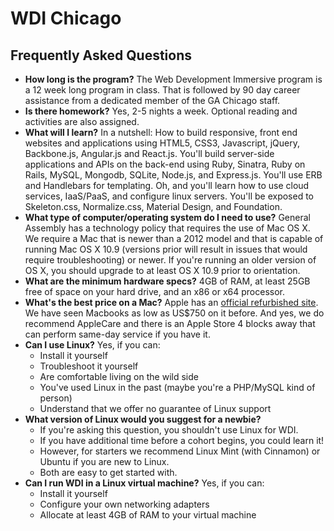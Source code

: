 # WDI Chicago

## Frequently Asked Questions

* **How long is the program?** The Web Development Immersive program is a 12 week long program in class. That is followed by 90 day career assistance from a dedicated member of the GA Chicago staff.
* **Is there homework?** Yes, 2-5 nights a week. Optional reading and activities are also assigned.
* **What will I learn?** In a nutshell: How to build responsive, front end websites and applications using HTML5, CSS3, Javascript, jQuery, Backbone.js, Angular.js and React.js. You'll build server-side applications and APIs on the back-end using Ruby, Sinatra, Ruby on Rails, MySQL, Mongodb, SQLite, Node.js, and Express.js. You'll use ERB and Handlebars for templating. Oh, and you'll learn how to use cloud services, IaaS/PaaS, and configure linux servers. You'll be exposed to Skeleton.css, Normalize.css, Material Design, and Foundation.
* **What type of computer/operating system do I need to use?** General Assembly has a technology policy that requires the use of Mac OS X. We require a Mac that is newer than a 2012 model and that is capable of running Mac OS X 10.9 (versions prior will result in issues that would require troubleshooting) or newer. If you're running an older version of OS X, you should upgrade to at least OS X 10.9 prior to orientation. 
* **What are the minimum hardware specs?** 4GB of RAM, at least 25GB free of space on your hard drive, and an x86 or x64 processor.
* **What's the best price on a Mac?** Apple has an [official refurbished site](http://www.apple.com/shop/browse/home/specialdeals/mac). We have seen Macbooks as low as US$750 on it before. And yes, we do recommend AppleCare and there is an Apple Store 4 blocks away that can perform same-day service if you have it.
* **Can I use Linux?** Yes, if you can:
  - Install it yourself
  - Troubleshoot it yourself
  - Are comfortable living on the wild side
  - You've used Linux in the past (maybe you're a PHP/MySQL kind of person)
  - Understand that we offer no guarantee of Linux support
* **What version of Linux would you suggest for a newbie?** 
  - If you're asking this question, you shouldn't use Linux for WDI.
  - If you have additional time before a cohort begins, you could learn it!
  - However, for starters we recommend Linux Mint (with Cinnamon) or Ubuntu if you are new to Linux.
  - Both are easy to get started with.
* **Can I run WDI in a Linux virtual machine?** Yes, if you can:
  - Install it yourself
  - Configure your own networking adapters
  - Allocate at least 4GB of RAM to your virtual machine
